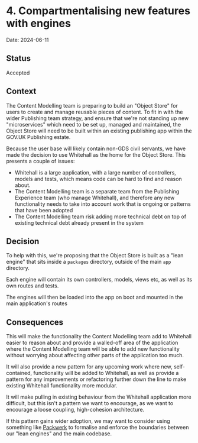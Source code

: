 # 4. Compartmentalising new features with engines

Date: 2024-06-11

## Status

Accepted

## Context

The Content Modelling team is preparing to build an "Object Store" for users to create and manage
reusable pieces of content. To fit in with the wider Publishing team strategy, and ensure that
we're not standing up new "microservices" which need to be set up, managed and maintained, the 
Object Store will need to be built within an existing publishing app within the GOV.UK Publishing
estate.

Because the user base will likely contain non-GDS civil servants, we have made the decision to use
Whitehall as the home for the Object Store. This presents a couple of issues:

- Whitehall is a large application, with a large number of controllers, models and tests, which means code can be hard 
to find and reason about. 
- The Content Modelling team is a separate team from the Publishing Experience team (who manage Whitehall), and therefore
any new functionality needs to take into account work that is ongoing or patterns that have been adopted
- The Content Modelling team risk adding more technical debt on top of existing technical debt already present in the 
system

## Decision

To help with this, we're proposing that the Object Store is built as a "lean engine" that sits inside a `packages` 
directory, outside of the main `app` directory.

Each engine will contain its own controllers, models, views etc, as well as its own routes and tests.

The engines will then be loaded into the app on boot and mounted in the main application's routes

## Consequences

This will make the functionality the Content Modelling team add to Whitehall easier to reason about and provide a 
walled-off area of the application where the Content Modelling team will be able to add new functionality without 
worrying about affecting other parts of the application too much.

It will also provide a new pattern for any upcoming work where new, self-contained, functionality will be added to 
Whitehall, as well as provide a pattern for any improvements or refactoring further down the line to make existing
Whitehall functionality more modular.

It will make pulling in existing behaviour from the Whitehall application more difficult, but this isn't a pattern we
want to encourage, as we want to encourage a loose coupling, high-cohesion architecture.

If this pattern gains wider adoption, we may want to consider using something like [Packwerk](https://github.com/Shopify/packwerk) 
to formalise and enforce the boundaries between our "lean engines" and the main codebase.
